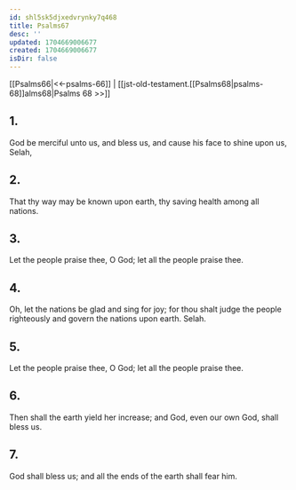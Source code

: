 ```yaml
---
id: shl5sk5djxedvrynky7q468
title: Psalms67
desc: ''
updated: 1704669006677
created: 1704669006677
isDir: false
---
```

[[Psalms66|<<-psalms-66]] | [[jst-old-testament.[[Psalms68|psalms-68]]alms68|Psalms 68 >>]]
## 1.
God be merciful unto us, and bless us, and cause his face to shine upon us, Selah,
## 2.
That thy way may be known upon earth, thy saving health among all nations.
## 3.
Let the people praise thee, O God; let all the people praise thee.
## 4.
Oh, let the nations be glad and sing for joy; for thou shalt judge the people righteously and govern the nations upon earth. Selah.
## 5.
Let the people praise thee, O God; let all the people praise thee.
## 6.
Then shall the earth yield her increase; and God, even our own God, shall bless us.
## 7.
God shall bless us; and all the ends of the earth shall fear him.

